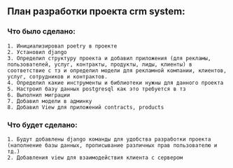 ## План разработки проекта crm system:
### Что было сделано:
    1. Инициализировал poetry в проекте
    2. Установил django
    3. Определил структуру проекта и добавил приложения (для рекламы, пользователей, услуг, контракты, продукты, лиды, клиенты) в соответствие с тз и определил модели для рекламной компании, клиентов, услуг, сотрудников и контрактов.
    4. Определил какие инструменты и библиотеки нужны для данного проекта
    5. Настроил базу данных postgresql как это требуется в тз
    6. Выполнил миграции
    7. Добавил модели в админку
    8. Добавил View для приложений contracts, products
### Что будет сделано:
    1. Будут добавлены django команды для удобства разработки проекта (наполнение базы данных, прописывание различных прав пользователю и тд.)
    2. Добавления view для взаимодействия клиента с сервером
    